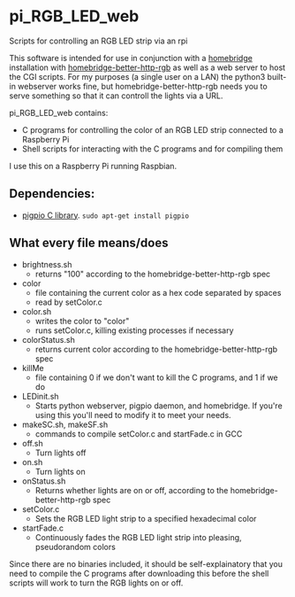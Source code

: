 # pi_RGB_LED_web
Scripts for controlling an RGB LED strip via an rpi

This software is intended for use in conjunction with a [homebridge](https://github.com/nfarina/homebridge) installation with [homebridge-better-http-rgb](https://github.com/jnovack/homebridge-better-http-rgb) as well as a web server to host the CGI scripts. For my purposes (a single user on a LAN) the python3 built-in webserver works fine, but homebridge-better-http-rgb needs you to serve something so that it can controll the lights via a URL.

pi_RGB_LED_web contains:
- C programs for controlling the color of an RGB LED strip connected to a Raspberry Pi
- Shell scripts for interacting with the C programs and for compiling them

I use this on a Raspberry Pi running Raspbian.

## Dependencies:
- [pigpio C library](http://abyz.co.uk/rpi/pigpio/cif.html). `sudo apt-get install pigpio`

## What every file means/does
- brightness.sh
  - returns "100" according to the homebridge-better-http-rgb spec
- color
  - file containing the current color as a hex code separated by spaces
  - read by setColor.c
- color.sh
  - writes the color to "color"
  - runs setColor.c, killing existing processes if necessary
- colorStatus.sh
  - returns current color according to the homebridge-better-http-rgb spec
- killMe
  - file containing 0 if we don't want to kill the C programs, and 1 if we do
- LEDinit.sh
  - Starts python webserver, pigpio daemon, and homebridge. If you're using this you'll need to modify it to meet your needs.
- makeSC.sh, makeSF.sh
  - commands to compile setColor.c and startFade.c in GCC
- off.sh
  - Turn lights off
- on.sh
  - Turn lights on
- onStatus.sh
  - Returns whether lights are on or off, according to the homebridge-better-http-rgb spec
- setColor.c
  - Sets the RGB LED light strip to a specified hexadecimal color
- startFade.c
  - Continuously fades the RGB LED light strip into pleasing, pseudorandom colors
  
Since there are no binaries included, it should be self-explainatory that you need to compile the C programs after downloading this before the shell scripts will work to turn the RGB lights on or off.
